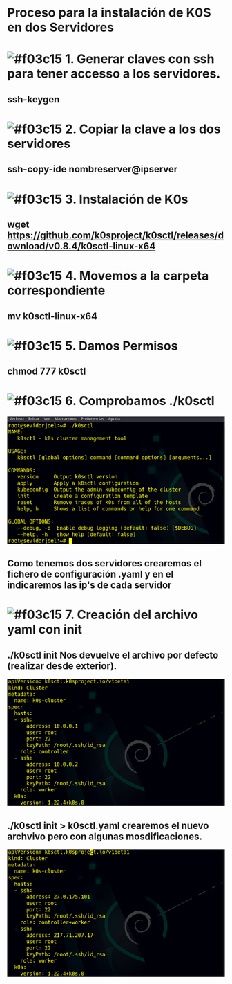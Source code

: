 # Proceso para la instalación de K0S en dos Servidores
 # ![#f03c15](https://via.placeholder.com/15/f03c15/000000?text=+) 1.  Generar claves con ssh para tener accesso a los servidores.
 ## ssh-keygen 
 # ![#f03c15](https://via.placeholder.com/15/f03c15/000000?text=+) 2. Copiar la clave a los dos servidores
 ## ssh-copy-ide nombreserver@ipserver

 # ![#f03c15](https://via.placeholder.com/15/f03c15/000000?text=+) 3. Instalación de K0s
 ## wget https://github.com/k0sproject/k0sctl/releases/download/v0.8.4/k0sctl-linux-x64


# ![#f03c15](https://via.placeholder.com/15/f03c15/000000?text=+) 4. Movemos  a la carpeta correspondiente
 ## mv k0sctl-linux-x64

 # ![#f03c15](https://via.placeholder.com/15/f03c15/000000?text=+) 5. Damos Permisos
 ## chmod 777 k0sctl

 # ![#f03c15](https://via.placeholder.com/15/f03c15/000000?text=+) 6. Comprobamos ./k0sctl
 ![img](https://github.com/abarcajoel/K0S/blob/main/img/instalacion.png)

 ## Como tenemos dos servidores crearemos el fichero de configuración  .yaml y en el indicaremos las ip's de cada servidor
 # ![#f03c15](https://via.placeholder.com/15/f03c15/000000?text=+) 7. Creación del archivo yaml con init
 ## ./k0sctl init  Nos devuelve el archivo por defecto (realizar desde exterior).
 ![img](https://github.com/abarcajoel/K0S/blob/main/img/k0sctl_init.png)
 ## ./k0sctl init > k0sctl.yaml crearemos el nuevo archvivo pero con algunas mosdificaciones.
 ![img](https://github.com/abarcajoel/K0S/blob/main/img/archivo_yaml_dos_hosts.png)
